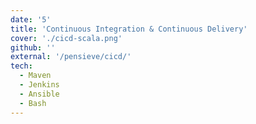 ```yaml
---
date: '5'
title: 'Continuous Integration & Continuous Delivery'
cover: './cicd-scala.png'
github: ''
external: '/pensieve/cicd/'
tech:
  - Maven
  - Jenkins
  - Ansible
  - Bash
---
```

